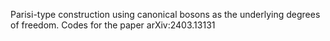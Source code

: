 Parisi-type construction using canonical bosons as the underlying degrees of freedom. 
Codes for the paper arXiv:2403.13131
